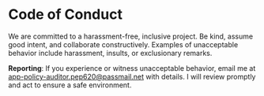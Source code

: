 # Code of Conduct

We are committed to a harassment-free, inclusive project. Be kind, assume good intent, and collaborate constructively. Examples of unacceptable behavior include harassment, insults, or exclusionary remarks.

**Reporting**: If you experience or witness unacceptable behavior, email me at app-policy-auditor.pep620@passmail.net with details. I will review promptly and act to ensure a safe environment.